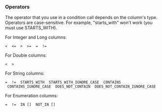 ### Operators
The operator that you use in a condition call depends on the column's type. Operators are case-sensitive. For example, "starts\_with" won't work (you must use STARTS_WITH). 

For Integer and Long columns: 

```
<  <=  >  >=  =  !=
```

For Double columns: 

```
<  >
```

For String columns: 

```
=  !=  STARTS_WITH  STARTS_WITH_IGNORE_CASE  CONTAINS
 CONTAINS_IGNORE_CASE  DOES_NOT_CONTAIN  DOES_NOT_CONTAIN_IGNORE_CASE
```

For Enumeration columns: 

```
=  !=  IN []  NOT_IN []
```

